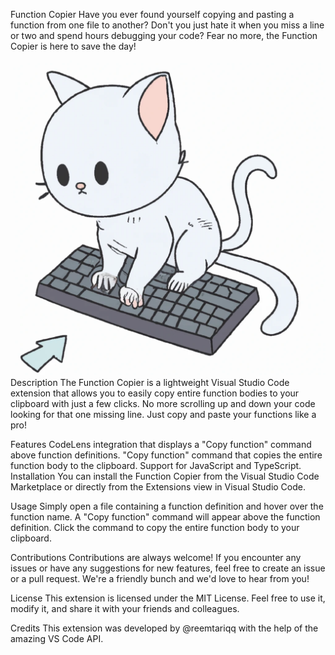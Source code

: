 Function Copier
Have you ever found yourself copying and pasting a function from one file to another? Don't you just hate it when you miss a line or two and spend hours debugging your code? Fear no more, the Function Copier is here to save the day!

![an animated cat pressing on the keyboard](https://raw.githubusercontent.com/reemtariqq/copy-cat/main/image.webp)
Description
The Function Copier is a lightweight Visual Studio Code extension that allows you to easily copy entire function bodies to your clipboard with just a few clicks. No more scrolling up and down your code looking for that one missing line. Just copy and paste your functions like a pro!

Features
CodeLens integration that displays a "Copy function" command above function definitions.
"Copy function" command that copies the entire function body to the clipboard.
Support for JavaScript and TypeScript.
Installation
You can install the Function Copier from the Visual Studio Code Marketplace or directly from the Extensions view in Visual Studio Code.

Usage
Simply open a file containing a function definition and hover over the function name. A "Copy function" command will appear above the function definition. Click the command to copy the entire function body to your clipboard.

Contributions
Contributions are always welcome! If you encounter any issues or have any suggestions for new features, feel free to create an issue or a pull request. We're a friendly bunch and we'd love to hear from you!

License
This extension is licensed under the MIT License. Feel free to use it, modify it, and share it with your friends and colleagues.

Credits
This extension was developed by @reemtariqq with the help of the amazing VS Code API.





